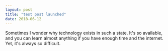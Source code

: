 ```yaml
---
layout: post
title: "test post launched"
date: 2018-06-12
---
```


Sometimes I wonder why technology exists in such a state. It's so available, and you can learn almost anything if you have enough time and the internet. Yet, it's always so difficult.
